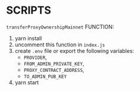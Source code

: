 # SCRIPTS

`transferProxyOwnershipMainnet` FUNCTION:

1. yarn install
2. uncomment this function in `index.js`
3. create `.env` file or export the following variables: 
   - `PROVIDER`, 
   - `FROM_ADMIN_PRIVATE_KEY`, 
   - `PROXY_CONTRACT_ADDRESS`, 
   - `TO_ADMIN_PUB_KEY`
4. yarn start